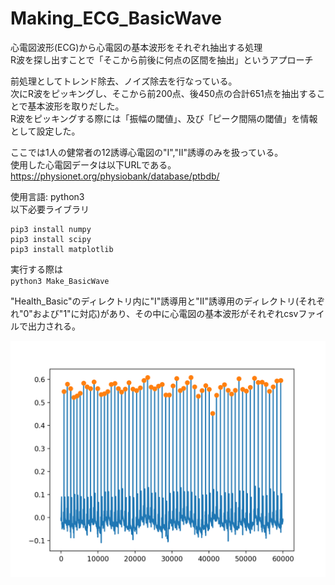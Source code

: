 # Making_ECG_BasicWave

心電図波形(ECG)から心電図の基本波形をそれぞれ抽出する処理  
R波を探し出すことで「そこから前後に何点の区間を抽出」というアプローチ

前処理としてトレンド除去、ノイズ除去を行なっている。  
次にR波をピッキングし、そこから前200点、後450点の合計651点を抽出することで基本波形を取りだした。  
R波をピッキングする際には「振幅の閾値」、及び「ピーク間隔の閾値」を情報として設定した。

ここでは1人の健常者の12誘導心電図の"I","II"誘導のみを扱っている。  
使用した心電図データは以下URLである。  
https://physionet.org/physiobank/database/ptbdb/


使用言語: python3  
以下必要ライブラリ
```
pip3 install numpy
pip3 install scipy
pip3 install matplotlib
```

実行する際は  
`python3 Make_BasicWave`  

"Health_Basic"のディレクトリ内に"I"誘導用と"II"誘導用のディレクトリ(それぞれ"0"および"1"に対応)があり、その中に心電図の基本波形がそれぞれcsvファイルで出力される。  


![ecg](./explain_image/1.png)

